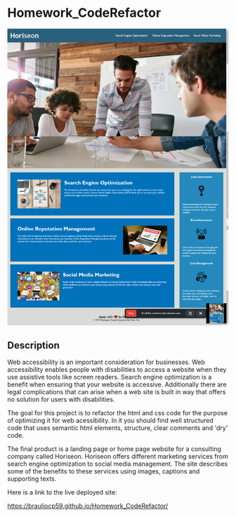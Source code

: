 # Homework_CodeRefactor

![alt text](Assets/screenshot.png)

## Description

Web accessibility is an important consideration for businesses. Web accessibility enables people with disabilities to access a website when they use assistive tools like screen readers. Search engine optimization is a benefit when ensuring that your website is accessive. Additionally there are legal complications that can arise when a web site is built in way that offers no solution for users with disabilities. 

The goal for this project is to refactor the html and css code for the purpose of optimizing it for web acessibility. In it you should find well structured code that uses semantic html elements, structure, clear comments and 'dry' code.

The final product is a landing page or home page website for a consulting company called Horiseon. Horiseon offers different marketing services from search engine optimization to social media management. The site describes some of the benefits to these services using images, captions and supporting texts. 

Here is a link to the live deployed site: 

https://brauliocp59.github.io/Homework_CodeRefactor/



